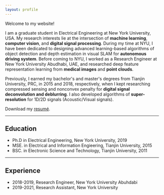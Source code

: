 ```yaml
---
layout: profile
---
```


Welcome to my website! 

I am a graduate student in Electrical Engineering at New York University, USA. My research interests lie at the intersection of **machine learning**, **computer vision**, and **digital signal processing**. During my time at NYU, I have been dedicated to designing advanced learning-based algorithms of object detection and depth estimation in visual SLAM for **autonomous driving system**. Before coming to NYU, I worked as a Research Engineer at New York University Abudhabi, UAE, and researched deep feature representation learning from **medical images** and **point clouds**.


Previously, I earned my bachelor's and master's degrees from Tianjin University, PRC, in 2015 and 2018, respectively, when I kept researching compressed sensing and nonconvex penalty for **digital signal deconvolution and deblurring**. I also developed algorithms of **super-resolution** for 1D/2D signals (Acoustic/Visual signals).

Download my [resumé](/assets/Resume.pdf).

---
## Education
+ Ph.D in Electrical Engineering, New York University, 2019
+ MSE. in Electrical and Information Engieering, Tianjin University, 2015
+ BSC. in Electronic Science and Technology, Tianjin University, 2011

---

## Experience
+ 2018-2019, Research Engineer, New York University Abuhdabi
+ 2019-2021, Research Assistant, New York University